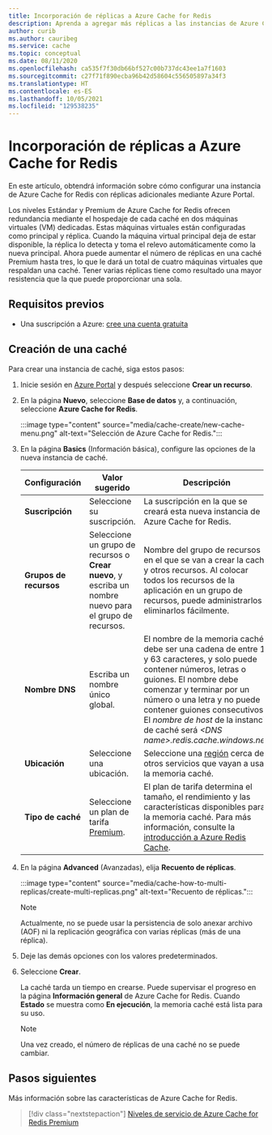 ```yaml
---
title: Incorporación de réplicas a Azure Cache for Redis
description: Aprenda a agregar más réplicas a las instancias de Azure Cache for Redis de nivel Premium.
author: curib
ms.author: cauribeg
ms.service: cache
ms.topic: conceptual
ms.date: 08/11/2020
ms.openlocfilehash: ca535f7f30db66bf527c00b737dc43ee1a7f1603
ms.sourcegitcommit: c27f71f890ecba96b42d58604c556505897a34f3
ms.translationtype: HT
ms.contentlocale: es-ES
ms.lasthandoff: 10/05/2021
ms.locfileid: "129538235"
---
```

# <a name="add-replicas-to-azure-cache-for-redis"></a>Incorporación de réplicas a Azure Cache for Redis

En este artículo, obtendrá información sobre cómo configurar una instancia de Azure Cache for Redis con réplicas adicionales mediante Azure Portal.

Los niveles Estándar y Premium de Azure Cache for Redis ofrecen redundancia mediante el hospedaje de cada caché en dos máquinas virtuales (VM) dedicadas. Estas máquinas virtuales están configuradas como principal y réplica. Cuando la máquina virtual principal deja de estar disponible, la réplica lo detecta y toma el relevo automáticamente como la nueva principal. Ahora puede aumentar el número de réplicas en una caché Premium hasta tres, lo que le dará un total de cuatro máquinas virtuales que respaldan una caché. Tener varias réplicas tiene como resultado una mayor resistencia que la que puede proporcionar una sola.

## <a name="prerequisites"></a>Requisitos previos

* Una suscripción a Azure: [cree una cuenta gratuita](https://azure.microsoft.com/free/)

## <a name="create-a-cache"></a>Creación de una caché

Para crear una instancia de caché, siga estos pasos:

1. Inicie sesión en [Azure Portal](https://portal.azure.com) y después seleccione **Crear un recurso**.
  
1. En la página **Nuevo**, seleccione **Base de datos** y, a continuación, seleccione **Azure Cache for Redis**.

    :::image type="content" source="media/cache-create/new-cache-menu.png" alt-text="Selección de Azure Cache for Redis.":::

1. En la página **Basics** (Información básica), configure las opciones de la nueva instancia de caché.

    | Configuración      | Valor sugerido  | Descripción |
    | ------------ |  ------- | -------------------------------------------------- |
    | **Suscripción** | Seleccione su suscripción. | La suscripción en la que se creará esta nueva instancia de Azure Cache for Redis. |
    | **Grupos de recursos** | Seleccione un grupo de recursos o **Crear nuevo**, y escriba un nombre nuevo para el grupo de recursos. | Nombre del grupo de recursos en el que se van a crear la caché y otros recursos. Al colocar todos los recursos de la aplicación en un grupo de recursos, puede administrarlos o eliminarlos fácilmente. |
    | **Nombre DNS** | Escriba un nombre único global. | El nombre de la memoria caché debe ser una cadena de entre 1 y 63 caracteres, y solo puede contener números, letras o guiones. El nombre debe comenzar y terminar por un número o una letra y no puede contener guiones consecutivos. El *nombre de host* de la instancia de caché será *\<DNS name>.redis.cache.windows.net*. |
    | **Ubicación** | Seleccione una ubicación. | Seleccione una [región](https://azure.microsoft.com/regions/) cerca de otros servicios que vayan a usar la memoria caché. |
    | **Tipo de caché** | Seleccione un plan de tarifa [Premium](https://azure.microsoft.com/pricing/details/cache/). |  El plan de tarifa determina el tamaño, el rendimiento y las características disponibles para la memoria caché. Para más información, consulte la [introducción a Azure Redis Cache](cache-overview.md). |

1. En la página **Advanced** (Avanzadas), elija **Recuento de réplicas**.

    :::image type="content" source="media/cache-how-to-multi-replicas/create-multi-replicas.png" alt-text="Recuento de réplicas.":::

    > [!NOTE]
    > Actualmente, no se puede usar la persistencia de solo anexar archivo (AOF) ni la replicación geográfica con varias réplicas (más de una réplica).
    >

1. Deje las demás opciones con los valores predeterminados.

1. Seleccione **Crear**.

    La caché tarda un tiempo en crearse. Puede supervisar el progreso en la página **Información general** de Azure Cache for Redis. Cuando **Estado** se muestra como **En ejecución**, la memoria caché está lista para su uso.

    > [!NOTE]
    > Una vez creado, el número de réplicas de una caché no se puede cambiar.
    >

## <a name="next-steps"></a>Pasos siguientes

Más información sobre las características de Azure Cache for Redis.

> [!div class="nextstepaction"]
> [Niveles de servicio de Azure Cache for Redis Premium](cache-overview.md#service-tiers)
